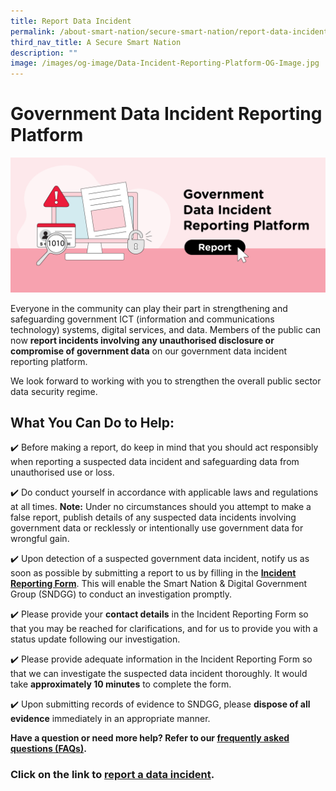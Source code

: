 ```yaml
---
title: Report Data Incident
permalink: /about-smart-nation/secure-smart-nation/report-data-incident
third_nav_title: A Secure Smart Nation
description: ""
image: /images/og-image/Data-Incident-Reporting-Platform-OG-Image.jpg
---
```




# Government Data Incident Reporting Platform
![Report data incident](/images/abt-smart-nation/report-data-incident.png)

Everyone in the community can play their part in strengthening and safeguarding government ICT (information and communications technology) systems, digital services, and data. Members of the public can now  **report incidents involving any unauthorised disclosure or compromise of government data** on our government data incident reporting platform.

We look forward to working with you to strengthen the overall public sector data security regime.

## What You Can Do to  Help:

✔️ Before making a report, do keep in mind that you should act responsibly when reporting a suspected data incident and safeguarding data from unauthorised use or loss.

✔️ Do conduct yourself in accordance with applicable laws and regulations at all times. **Note:**  Under no circumstances should you attempt to make a false report, publish details of any suspected data incidents involving government data or recklessly or intentionally use government data for wrongful gain.

✔️ Upon detection of a suspected government data incident, notify us as soon as possible by submitting a report to us by filling in the  **[Incident Reporting Form](https://go.gov.sg/DataIncidentForm)**. This will enable the Smart Nation & Digital Government Group (SNDGG) to conduct an investigation promptly.

✔️ Please provide your  **contact details** in the Incident Reporting Form so that you may be reached for clarifications, and for us to provide you with a status update following our investigation.

✔️ Please provide adequate information in the Incident Reporting Form so that we can investigate the suspected data incident thoroughly. It would take  **approximately 10 minutes** to complete the form.

✔️ Upon submitting records of evidence to SNDGG, please  **dispose of all evidence**  immediately in an appropriate manner.

**Have a question or need more help? Refer to our [frequently asked questions (FAQs)](/about-smart-nation/a-secure-smart-nation/rdi-faqs).**

### Click on the link to [report a data incident](https://go.gov.sg/DataIncidentForm).